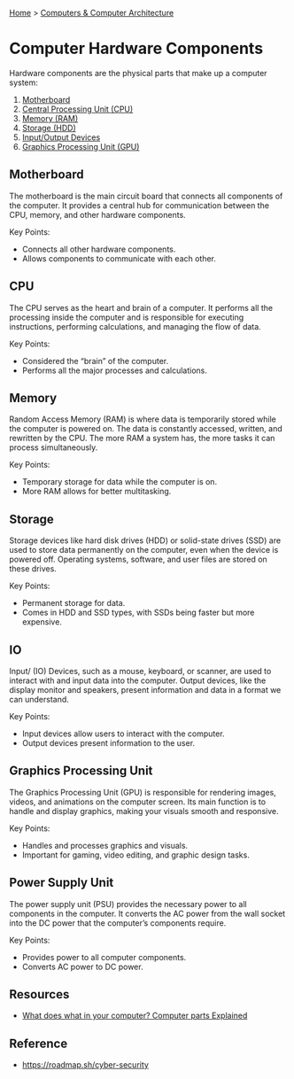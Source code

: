 [Home](../../README.md) > [Computers & Computer Architecture](./README.md)

# Computer Hardware Components

Hardware components are the physical parts that make up a computer system:
1. [Motherboard](#motherboard)
1. [Central Processing Unit (CPU)](#cpu)
1. [Memory (RAM)](#memory)
1. [Storage (HDD)](#storage)
1. [Input/Output Devices](#io)
1. [Graphics Processing Unit (GPU)](#graphics-processing-unit)


## Motherboard

The motherboard is the main circuit board that connects all components of the computer. It provides a central hub for communication between the CPU, memory, and other hardware components.

Key Points:
- Connects all other hardware components.
- Allows components to communicate with each other.


## CPU

The CPU serves as the heart and brain of a computer. It performs all the processing inside the computer and is responsible for executing instructions, performing calculations, and managing the flow of data.

Key Points:
- Considered the “brain” of the computer.
- Performs all the major processes and calculations.


## Memory

Random Access Memory (RAM) is where data is temporarily stored while the computer is powered on. The data is constantly accessed, written, and rewritten by the CPU. The more RAM a system has, the more tasks it can process simultaneously.

Key Points:
- Temporary storage for data while the computer is on.
- More RAM allows for better multitasking.


## Storage

Storage devices like hard disk drives (HDD) or solid-state drives (SSD) are used to store data permanently on the computer, even when the device is powered off. Operating systems, software, and user files are stored on these drives.

Key Points:
- Permanent storage for data.
- Comes in HDD and SSD types, with SSDs being faster but more expensive.


## IO

Input/ (IO) Devices, such as a mouse, keyboard, or scanner, are used to interact with and input data into the computer. Output devices, like the display monitor and speakers, present information and data in a format we can understand.

Key Points:
- Input devices allow users to interact with the computer.
- Output devices present information to the user.


## Graphics Processing Unit

The Graphics Processing Unit (GPU) is responsible for rendering images, videos, and animations on the computer screen. Its main function is to handle and display graphics, making your visuals smooth and responsive.

Key Points:
- Handles and processes graphics and visuals.
- Important for gaming, video editing, and graphic design tasks.


## Power Supply Unit

The power supply unit (PSU) provides the necessary power to all components in the computer. It converts the AC power from the wall socket into the DC power that the computer’s components require.

Key Points:
- Provides power to all computer components.
- Converts AC power to DC power.


## Resources
- [What does what in your computer? Computer parts Explained](https://www.youtube.com/watch?v=ExxFxD4OSZ0)


## Reference
- https://roadmap.sh/cyber-security
